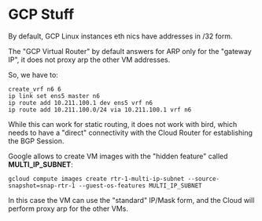 # GCP Stuff

By default, GCP Linux instances eth nics have addresses in /32 form.

The "GCP Virtual Router" by default answers for ARP only for the "gateway IP", it does not proxy arp the other VM addresses.

So, we have to:
```
create_vrf n6 6
ip link set ens5 master n6
ip route add 10.211.100.1 dev ens5 vrf n6
ip route add 10.211.100.0/24 via 10.211.100.1 vrf n6
```

While this can work for static routing, it does not work with bird, which needs to have a "direct" connectivity with the Cloud Router for establishing the BGP Session.

Google allows to create VM images with the "hidden feature" called **MULTI_IP_SUBNET**:
```
gcloud compute images create rtr-1-multi-ip-subnet --source-snapshot=snap-rtr-1 --guest-os-features MULTI_IP_SUBNET
```
In this case the VM can use the "standard" IP/Mask form, and the Cloud will perform proxy arp for the other VMs.
